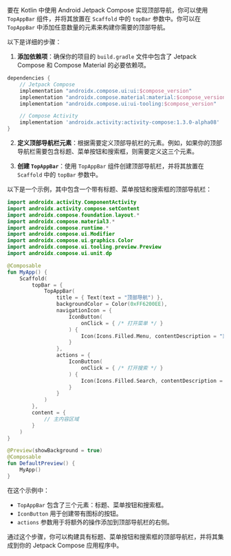 要在 Kotlin 中使用 Android Jetpack Compose 实现顶部导航，你可以使用 `TopAppBar` 组件，并将其放置在 `Scaffold` 中的 `topBar` 参数中。你可以在 `TopAppBar` 中添加任意数量的元素来构建你需要的顶部导航。

以下是详细的步骤：

1. **添加依赖项**：确保你的项目的 `build.gradle` 文件中包含了 Jetpack Compose 和 Compose Material 的必要依赖项。

```groovy
dependencies {
    // Jetpack Compose
    implementation "androidx.compose.ui:ui:$compose_version"
    implementation "androidx.compose.material:material:$compose_version"
    implementation "androidx.compose.ui:ui-tooling:$compose_version"

    // Compose Activity
    implementation 'androidx.activity:activity-compose:1.3.0-alpha08'
}
```

2. **定义顶部导航栏元素**：根据需要定义顶部导航栏的元素。例如，如果你的顶部导航栏需要包含标题、菜单按钮和搜索框，则需要定义这三个元素。

3. **创建 `TopAppBar`**：使用 `TopAppBar` 组件创建顶部导航栏，并将其放置在 `Scaffold` 中的 `topBar` 参数中。

以下是一个示例，其中包含一个带有标题、菜单按钮和搜索框的顶部导航栏：

```kotlin
import androidx.activity.ComponentActivity
import androidx.activity.compose.setContent
import androidx.compose.foundation.layout.*
import androidx.compose.material3.*
import androidx.compose.runtime.*
import androidx.compose.ui.Modifier
import androidx.compose.ui.graphics.Color
import androidx.compose.ui.tooling.preview.Preview
import androidx.compose.ui.unit.dp

@Composable
fun MyApp() {
    Scaffold(
        topBar = {
            TopAppBar(
                title = { Text(text = "顶部导航") },
                backgroundColor = Color(0xFF6200EE),
                navigationIcon = {
                    IconButton(
                        onClick = { /* 打开菜单 */ }
                    ) {
                        Icon(Icons.Filled.Menu, contentDescription = "菜单")
                    }
                },
                actions = {
                    IconButton(
                        onClick = { /* 打开搜索 */ }
                    ) {
                        Icon(Icons.Filled.Search, contentDescription = "搜索")
                    }
                }
            )
        },
        content = {
            // 主内容区域
        }
    )
}

@Preview(showBackground = true)
@Composable
fun DefaultPreview() {
    MyApp()
}
```

在这个示例中：

- `TopAppBar` 包含了三个元素：标题、菜单按钮和搜索框。
- `IconButton` 用于创建带有图标的按钮。
- `actions` 参数用于将额外的操作添加到顶部导航栏的右侧。

通过这个步骤，你可以构建具有标题、菜单按钮和搜索框的顶部导航栏，并将其集成到你的 Jetpack Compose 应用程序中。